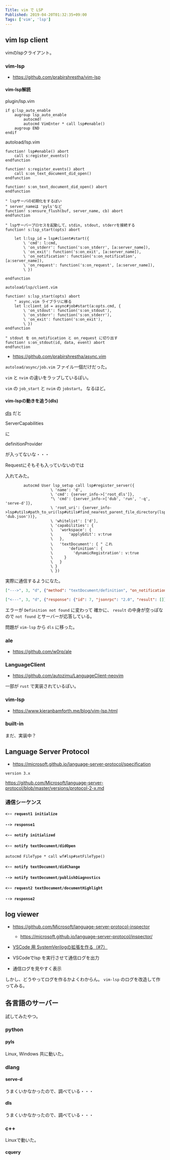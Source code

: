 ```yaml
---
Title: vim で LSP
Published: 2019-04-20T01:32:35+09:00
Tags: ['vim', 'lsp']
---
```


## vim lsp client

vimのlspクライアント。

### vim-lsp

* https://github.com/prabirshrestha/vim-lsp

#### vim-lsp解読

plugin/lsp.vim

```vim
if g:lsp_auto_enable
    augroup lsp_auto_enable
        autocmd!
        autocmd VimEnter * call lsp#enable()
    augroup END
endif
```

autoload/lsp.vim

```vim
function! lsp#enable() abort
    call s:register_events()
endfunction

function! s:register_events() abort
    call s:on_text_document_did_open()
endfunction

function! s:on_text_document_did_open() abort
endfunction

" lspサーバの初期化をするぽい
" server_nameは 'pyls'など
function! s:ensure_flush(buf, server_name, cb) abort
endfunction

" lspサーバープロセスを起動して、stdin, stdout, stderrを接続する
function! s:lsp_start(opts) abort

    let l:lsp_id = lsp#client#start({
        \ 'cmd': l:cmd,
        \ 'on_stderr': function('s:on_stderr', [a:server_name]),
        \ 'on_exit': function('s:on_exit', [a:server_name]),
        \ 'on_notification': function('s:on_notification', [a:server_name]),
        \ 'on_request': function('s:on_request', [a:server_name]),
        \ })

endfunction
```

`autoload/lsp/client.vim`

```vim
function! s:lsp_start(opts) abort
    " async.vim ライブラリに移る
    let l:client_id = async#job#start(a:opts.cmd, {
        \ 'on_stdout': function('s:on_stdout'),
        \ 'on_stderr': function('s:on_stderr'),
        \ 'on_exit': function('s:on_exit'),
        \ })
endfunction

" stdout を on_notification と on_request に切り出す
function! s:on_stdout(id, data, event) abort
endfunction
```

* https://github.com/prabirshrestha/async.vim

`autoload/async/job.vim` ファイル一個だけだった。

`vim` と `nvim` の違いをラップしているぽい。

`vim` の `job_start` と `nvim` の `jobstart`。
なるほど。

#### vim-lspの動きを追う(dls)

[dls](https://github.com/d-language-server/dls) だと

ServerCapabilities 

に

definitionProvider

が入ってないな・・・

Requestにそもそも入っていないのでは

入れてみた。

```vim
        autocmd User lsp_setup call lsp#register_server({
                    \ 'name': 'd',
                    \ 'cmd': {server_info->['root_dls']},
                    "\ 'cmd': {server_info->['dub', 'run', '-q', 'serve-d']},
                    \ 'root_uri': {server_info->lsp#utils#path_to_uri(lsp#utils#find_nearest_parent_file_directory(lsp#utils#get_buffer_path(), 'dub.json'))},
                    \ 'whitelist': ['d'],
                    \ 'capabilities': {
                    \   'workspace': {
                    \       'applyEdit': v:true
                    \   },
                    \   'textDocument': { " これ
                    \       'definition': {
                    \         'dynamicRegistration': v:true
                    \     }
                    \   }
                    \ }
                    \ })
```

実際に通信するようになた。

```json
["--->", 3, "d", {"method": "textDocument/definition", "on_notification": "---funcref---", "params": {"textDocument": {"uri": "file:///home/ousttrue/work/d_hello/source/app.d"}, "position": {"character": 4, "line": 14}}}]
```

```json
["<---", 3, "d", {"response": {"id": 7, "jsonrpc": "2.0", "result": []}, "request": {"id": 7, "jsonrpc": "2.0", "method": "textDocument/definition", "params": {"textDocument": {"uri": "file:///home/ousttrue/work/d_hello/source/app.d"}, "position": {"character": 4, "line": 14}}}}]
```

エラーが `Definition not found` に変わって
確かに、 `result` の中身が空っぽなので `not found` とサーバーが応答している。

問題が `vim-lsp` から `dls` に移った。

### ale

* https://github.com/w0rp/ale

### LanguageClient

* https://github.com/autozimu/LanguageClient-neovim

一部が `rust` で実装されているぽい。

### vim-lsp

* https://www.kieranbamforth.me/blog/vim-lsp.html

### built-in

まだ、実装中？

## Language Server Protocol

* https://microsoft.github.io/language-server-protocol/specification

`version 3.x`

https://github.com/Microsoft/language-server-protocol/blob/master/versions/protocol-2-x.md

### 通信シーケンス

#### `<-- request1 initialize`
#### `--> response1`
#### `<-- notify initialized`
#### `<-- notify textDocument/didOpen`

```vim
autocmd FileType * call wf#lsp#setFileType()
```

#### `<-- notify textDocument/didChange`

#### `--> notify textDocument/publishDiagnostics`

#### `<-- request2 textDocument/documentHighlight`
#### `--> response2`

## log viewer

* https://github.com/Microsoft/language-server-protocol-inspector
    * https://microsoft.github.io/language-server-protocol/inspector/

* [VSCode 用 SystemVerilogの拡張を作る（#7）](https://qiita.com/Rockdoor/items/f5dca558bbc843d8f334)

* VSCodeでlsp を実行させて通信ログを出力
* 通信ログを見やすく表示

しかし、どうやってログを作るかよくわからん。
`vim-lsp` のログを改造して作ってみる。

## 各言語のサーバー

試してみたやつ。

### python

#### pyls

Linux, Windows 共に動いた。

### dlang

#### serve-d

うまくいかなかったので、調べている・・・

#### dls

うまくいかなかったので、調べている・・・

### c++

Linuxで動いた。

#### cquery

